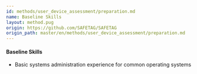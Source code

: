 ```yaml
---
id: methods/user_device_assessment/preparation.md
name: Baseline Skills
layout: method.pug
origin: https://github.com/SAFETAG/SAFETAG
origin_path: master/en/methods/user_device_assessment/preparation.md
---
```


#### Baseline Skills

* Basic systems administration experience for common operating systems



